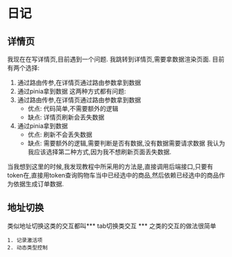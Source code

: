 # 日记

## 详情页

我现在在写详情页,目前遇到一个问题.
我跳转到详情页,需要拿数据渲染页面.
目前有两个选择:
1. 通过路由传参,在详情页通过路由参数拿到数据
2. 通过pinia拿到数据
这两种方式都有问题:
1. 通过路由传参,在详情页通过路由参数拿到数据
    - 优点: 代码简单,不需要额外的逻辑
    - 缺点: 详情页刷新会丢失数据
2. 通过pinia拿到数据
    - 优点: 刷新不会丢失数据
    - 缺点: 需要额外的逻辑,需要判断是否有数据,没有数据需要请求数据
我认为我应该选择第二种方式,因为我不想刷新页面丢失数据.

当我想到这里的时候,我发现教程中所采用的方法是,直接调用后端接口,只要有token在,直接用token查询购物车当中已经选中的商品,然后依赖已经选中的商品作为依据生成订单数据.

## 地址切换

类似地址切换这类的交互都叫*** tab切换类交互 ***
之类的交互的做法很简单

    1. 记录激活项
    2. 动态类型控制

